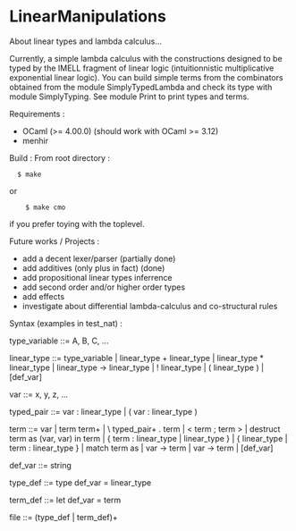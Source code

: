 LinearManipulations
===================

About linear types and lambda calculus...

Currently, a simple lambda calculus with the constructions designed 
to be typed by the IMELL fragment of linear logic 
(intuitionnistic multiplicative exponential linear logic).
You can build simple terms from the combinators obtained from
the module SimplyTypedLambda and check its type with module SimplyTyping.
See module Print to print types and terms.

Requirements : 
- OCaml (>= 4.00.0) (should work with OCaml >= 3.12)
- menhir 

Build : 
From root directory : 

      $ make

or

        $ make cmo


if you prefer toying with the toplevel.


Future works / Projects :
- add a decent lexer/parser (partially done)
- add additives (only plus in fact) (done)
- add propositional linear types inferrence
- add second order and/or higher order types
- add effects 
- investigate about differential lambda-calculus
  and co-structural rules



Syntax (examples in test_nat) :

type_variable ::= A, B, C, ...

linear_type ::=   type_variable
                | linear_type + linear_type 
                | linear_type * linear_type 
                | linear_type -> linear_type
                | ! linear_type 
                | ( linear_type )
                | [def_var]

var ::= x, y, z, ...

typed_pair ::=   var : linear_type
               | ( var : linear_type )

term ::=   var
         | term term+
         | \ typed_pair+ . term
         | < term ; term >
         | destruct term as (var, var) in term
         | { term : linear_type | linear_type }
         | { linear_type | term : linear_type }
         | match term as | var -> term | var -> term
         | [def_var]


def_var ::= string

type_def ::= type def_var = linear_type

term_def ::= let def_var = term

file ::= (type_def | term_def)+
